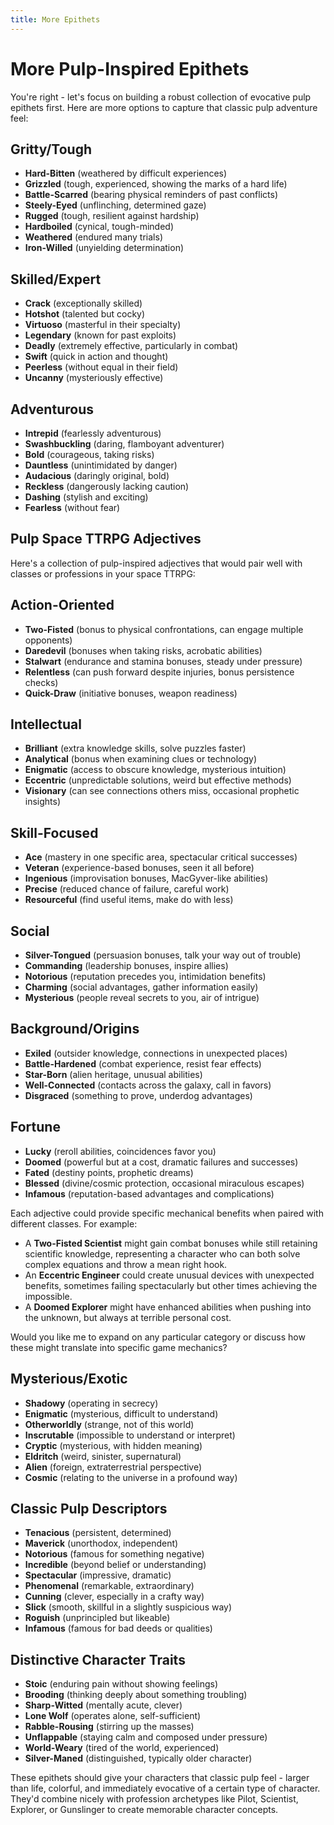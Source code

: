 ```yaml
---
title: More Epithets
---
```

# More Pulp-Inspired Epithets

You're right - let's focus on building a robust collection of evocative pulp epithets first. Here are more options to capture that classic pulp adventure feel:

## Gritty/Tough

- **Hard-Bitten** (weathered by difficult experiences)
- **Grizzled** (tough, experienced, showing the marks of a hard life)
- **Battle-Scarred** (bearing physical reminders of past conflicts)
- **Steely-Eyed** (unflinching, determined gaze)
- **Rugged** (tough, resilient against hardship)
- **Hardboiled** (cynical, tough-minded)
- **Weathered** (endured many trials)
- **Iron-Willed** (unyielding determination)

## Skilled/Expert

- **Crack** (exceptionally skilled)
- **Hotshot** (talented but cocky)
- **Virtuoso** (masterful in their specialty)
- **Legendary** (known for past exploits)
- **Deadly** (extremely effective, particularly in combat)
- **Swift** (quick in action and thought)
- **Peerless** (without equal in their field)
- **Uncanny** (mysteriously effective)

## Adventurous

- **Intrepid** (fearlessly adventurous)
- **Swashbuckling** (daring, flamboyant adventurer)
- **Bold** (courageous, taking risks)
- **Dauntless** (unintimidated by danger)
- **Audacious** (daringly original, bold)
- **Reckless** (dangerously lacking caution)
- **Dashing** (stylish and exciting)
- **Fearless** (without fear)


## Pulp Space TTRPG Adjectives

Here's a collection of pulp-inspired adjectives that would pair well with classes or professions in your space TTRPG:

## Action-Oriented

* **Two-Fisted** (bonus to physical confrontations, can engage multiple opponents)
* **Daredevil** (bonuses when taking risks, acrobatic abilities)
* **Stalwart** (endurance and stamina bonuses, steady under pressure)
* **Relentless** (can push forward despite injuries, bonus persistence checks)
* **Quick-Draw** (initiative bonuses, weapon readiness)

## Intellectual

* **Brilliant** (extra knowledge skills, solve puzzles faster)
* **Analytical** (bonus when examining clues or technology)
* **Enigmatic** (access to obscure knowledge, mysterious intuition)
* **Eccentric** (unpredictable solutions, weird but effective methods)
* **Visionary** (can see connections others miss, occasional prophetic insights)

## Skill-Focused

* **Ace** (mastery in one specific area, spectacular critical successes)
* **Veteran** (experience-based bonuses, seen it all before)
* **Ingenious** (improvisation bonuses, MacGyver-like abilities)
* **Precise** (reduced chance of failure, careful work)
* **Resourceful** (find useful items, make do with less)

## Social

* **Silver-Tongued** (persuasion bonuses, talk your way out of trouble)
* **Commanding** (leadership bonuses, inspire allies)
* **Notorious** (reputation precedes you, intimidation benefits)
* **Charming** (social advantages, gather information easily)
* **Mysterious** (people reveal secrets to you, air of intrigue)

## Background/Origins

* **Exiled** (outsider knowledge, connections in unexpected places)
* **Battle-Hardened** (combat experience, resist fear effects)
* **Star-Born** (alien heritage, unusual abilities)
* **Well-Connected** (contacts across the galaxy, call in favors)
* **Disgraced** (something to prove, underdog advantages)

## Fortune

* **Lucky** (reroll abilities, coincidences favor you)
* **Doomed** (powerful but at a cost, dramatic failures and successes)
* **Fated** (destiny points, prophetic dreams)
* **Blessed** (divine/cosmic protection, occasional miraculous escapes)
* **Infamous** (reputation-based advantages and complications)

Each adjective could provide specific mechanical benefits when paired with different classes. For example:

* A **Two-Fisted Scientist** might gain combat bonuses while still retaining scientific knowledge, representing a character who can both solve complex equations and throw a mean right hook.
* An **Eccentric Engineer** could create unusual devices with unexpected benefits, sometimes failing spectacularly but other times achieving the impossible.
* A **Doomed Explorer** might have enhanced abilities when pushing into the unknown, but always at terrible personal cost.

Would you like me to expand on any particular category or discuss how these might translate into specific game mechanics?

## Mysterious/Exotic

- **Shadowy** (operating in secrecy)
- **Enigmatic** (mysterious, difficult to understand)
- **Otherworldly** (strange, not of this world)
- **Inscrutable** (impossible to understand or interpret)
- **Cryptic** (mysterious, with hidden meaning)
- **Eldritch** (weird, sinister, supernatural)
- **Alien** (foreign, extraterrestrial perspective)
- **Cosmic** (relating to the universe in a profound way)

## Classic Pulp Descriptors

- **Tenacious** (persistent, determined)
- **Maverick** (unorthodox, independent)
- **Notorious** (famous for something negative)
- **Incredible** (beyond belief or understanding)
- **Spectacular** (impressive, dramatic)
- **Phenomenal** (remarkable, extraordinary)
- **Cunning** (clever, especially in a crafty way)
- **Slick** (smooth, skillful in a slightly suspicious way)
- **Roguish** (unprincipled but likeable)
- **Infamous** (famous for bad deeds or qualities)

## Distinctive Character Traits

- **Stoic** (enduring pain without showing feelings)
- **Brooding** (thinking deeply about something troubling)
- **Sharp-Witted** (mentally acute, clever)
- **Lone Wolf** (operates alone, self-sufficient)
- **Rabble-Rousing** (stirring up the masses)
- **Unflappable** (staying calm and composed under pressure)
- **World-Weary** (tired of the world, experienced)
- **Silver-Maned** (distinguished, typically older character)

These epithets should give your characters that classic pulp feel - larger than life, colorful, and immediately evocative of a certain type of character. They'd combine nicely with profession archetypes like Pilot, Scientist, Explorer, or Gunslinger to create memorable character concepts.
